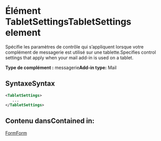 # <a name="tabletsettings-element"></a><span data-ttu-id="9dbd6-101">Élément TabletSettings</span><span class="sxs-lookup"><span data-stu-id="9dbd6-101">TabletSettings element</span></span>

<span data-ttu-id="9dbd6-102">Spécifie les paramètres de contrôle qui s’appliquent lorsque votre complément de messagerie est utilisé sur une tablette.</span><span class="sxs-lookup"><span data-stu-id="9dbd6-102">Specifies control settings that apply when your mail add-in is used on a tablet.</span></span>

<span data-ttu-id="9dbd6-103">**Type de complément :** messagerie</span><span class="sxs-lookup"><span data-stu-id="9dbd6-103">**Add-in type:** Mail</span></span>

## <a name="syntax"></a><span data-ttu-id="9dbd6-104">Syntaxe</span><span class="sxs-lookup"><span data-stu-id="9dbd6-104">Syntax</span></span>

```XML
<TabletSettings>
   ...
</TabletSettings>
```

## <a name="contained-in"></a><span data-ttu-id="9dbd6-105">Contenu dans</span><span class="sxs-lookup"><span data-stu-id="9dbd6-105">Contained in:</span></span>

[<span data-ttu-id="9dbd6-106">Form</span><span class="sxs-lookup"><span data-stu-id="9dbd6-106">Form</span></span>](form.md)

